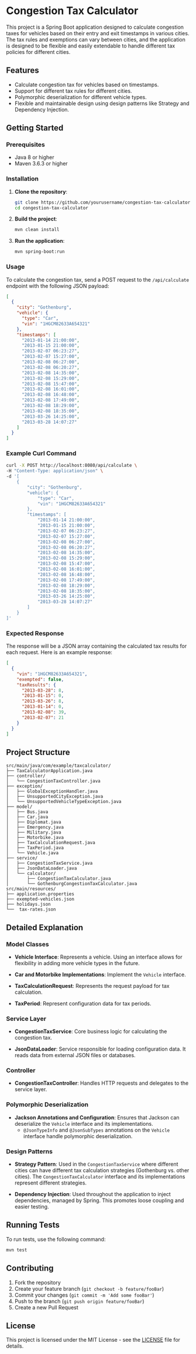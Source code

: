 # Congestion Tax Calculator

This project is a Spring Boot application designed to calculate congestion taxes for vehicles based on their entry and exit timestamps in various cities. The tax rules and exemptions can vary between cities, and the application is designed to be flexible and easily extendable to handle different tax policies for different cities.

## Features

- Calculate congestion tax for vehicles based on timestamps.
- Support for different tax rules for different cities.
- Polymorphic deserialization for different vehicle types.
- Flexible and maintainable design using design patterns like Strategy and Dependency Injection.

## Getting Started

### Prerequisites

- Java 8 or higher
- Maven 3.6.3 or higher

### Installation

1. **Clone the repository**:
   ```sh
   git clone https://github.com/yourusername/congestion-tax-calculator.git
   cd congestion-tax-calculator
   ```

2. **Build the project**:
   ```sh
   mvn clean install
   ```

3. **Run the application**:
   ```sh
   mvn spring-boot:run
   ```

### Usage

To calculate the congestion tax, send a POST request to the `/api/calculate` endpoint with the following JSON payload:

```json
[
  {
    "city": "Gothenburg",
    "vehicle": {
      "type": "Car",
      "vin": "1HGCM82633A654321"
    },
    "timestamps": [
      "2013-01-14 21:00:00",
      "2013-01-15 21:00:00",
      "2013-02-07 06:23:27",
      "2013-02-07 15:27:00",
      "2013-02-08 06:27:00",
      "2013-02-08 06:20:27",
      "2013-02-08 14:35:00",
      "2013-02-08 15:29:00",
      "2013-02-08 15:47:00",
      "2013-02-08 16:01:00",
      "2013-02-08 16:48:00",
      "2013-02-08 17:49:00",
      "2013-02-08 18:29:00",
      "2013-02-08 18:35:00",
      "2013-03-26 14:25:00",
      "2013-03-28 14:07:27"
    ]
  }
]
```

### Example Curl Command

```sh
curl -X POST http://localhost:8080/api/calculate \
-H "Content-Type: application/json" \
-d '[
    {
        "city": "Gothenburg",
        "vehicle": {
            "type": "Car",
            "vin": "1HGCM82633A654321"
        },
        "timestamps": [
            "2013-01-14 21:00:00", 
            "2013-01-15 21:00:00", 
            "2013-02-07 06:23:27", 
            "2013-02-07 15:27:00", 
            "2013-02-08 06:27:00", 
            "2013-02-08 06:20:27", 
            "2013-02-08 14:35:00", 
            "2013-02-08 15:29:00", 
            "2013-02-08 15:47:00", 
            "2013-02-08 16:01:00", 
            "2013-02-08 16:48:00", 
            "2013-02-08 17:49:00", 
            "2013-02-08 18:29:00", 
            "2013-02-08 18:35:00", 
            "2013-03-26 14:25:00", 
            "2013-03-28 14:07:27"
        ]
    }
]'
```

### Expected Response

The response will be a JSON array containing the calculated tax results for each request. Here is an example response:

```json
[
  {
    "vin": "1HGCM82633A654321",
    "exempted": false,
    "taxResults": {
      "2013-03-28": 8,
      "2013-01-15": 0,
      "2013-03-26": 8,
      "2013-01-14": 0,
      "2013-02-08": 39,
      "2013-02-07": 21
    }
  }
]
```

## Project Structure

```
src/main/java/com/example/taxcalculator/
├── TaxCalculatorApplication.java
├── controller/
│   └── CongestionTaxController.java
├── exception/
│   ├── GlobalExceptionHandler.java
│   ├── UnsupportedCityException.java
│   └── UnsupportedVehicleTypeException.java
├── model/
│   ├── Bus.java
│   ├── Car.java
│   ├── Diplomat.java
│   ├── Emergency.java
│   ├── Military.java
│   ├── Motorbike.java
│   ├── TaxCalculationRequest.java
│   ├── TaxPeriod.java
│   └── Vehicle.java
├── service/
│   ├── CongestionTaxService.java
│   ├── JsonDataLoader.java
│   └── calculator/
│       ├── CongestionTaxCalculator.java
│       └── GothenburgCongestionTaxCalculator.java
src/main/resources/
├── application.properties
├── exempted-vehicles.json
├── holidays.json
└──  tax-rates.json

```
## Detailed Explanation

### Model Classes

- **Vehicle Interface**: Represents a vehicle. Using an interface allows for flexibility in adding more vehicle types in the future.

- **Car and Motorbike Implementations**: Implement the `Vehicle` interface.

- **TaxCalculationRequest**: Represents the request payload for tax calculation.

- **TaxPeriod**: Represent configuration data for tax periods.

### Service Layer

- **CongestionTaxService**: Core business logic for calculating the congestion tax.

- **JsonDataLoader**: Service responsible for loading configuration data. It reads data from external JSON files or databases.

### Controller

- **CongestionTaxController**: Handles HTTP requests and delegates to the service layer.

### Polymorphic Deserialization

- **Jackson Annotations and Configuration**: Ensures that Jackson can deserialize the `Vehicle` interface and its implementations.
    - `@JsonTypeInfo` and `@JsonSubTypes` annotations on the `Vehicle` interface handle polymorphic deserialization.

### Design Patterns

- **Strategy Pattern**: Used in the `CongestionTaxService` where different cities can have different tax calculation strategies (Gothenburg vs. other cities). The `CongestionTaxCalculator` interface and its implementations represent different strategies.

- **Dependency Injection**: Used throughout the application to inject dependencies, managed by Spring. This promotes loose coupling and easier testing.

## Running Tests

To run tests, use the following command:

```sh
mvn test
```

## Contributing

1. Fork the repository
2. Create your feature branch (`git checkout -b feature/fooBar`)
3. Commit your changes (`git commit -m 'Add some fooBar'`)
4. Push to the branch (`git push origin feature/fooBar`)
5. Create a new Pull Request

## License

This project is licensed under the MIT License - see the [LICENSE](LICENSE) file for details.
